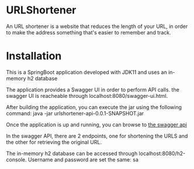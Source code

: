 # URLShortener
An URL shortener is a website that reduces the length of your URL, in order to make the address something that's easier to remember and track.


# Installation 
This is a SpringBoot application developed with JDK11 and uses an in-memory h2 database  

The application provides a Swagger UI in order to perform API calls. the swagger UI is reacheable through localhost:8080/swagger-ui.html.  

After building the application, you can execute the jar using the following command: java -jar urlshortener-api-0.0.1-SNAPSHOT.jar  

Once the application is up and running, you can browse to [the swagger api ]( http://localhost:8080/swagger-ui.html )   

In the swagger API, there are 2 endpoints, one for shortening the URLS and the other for retrieving the original URL. 

The in-memory h2 database can be accessed through localhost:8080/h2-console. Username and password are set the same: sa  

